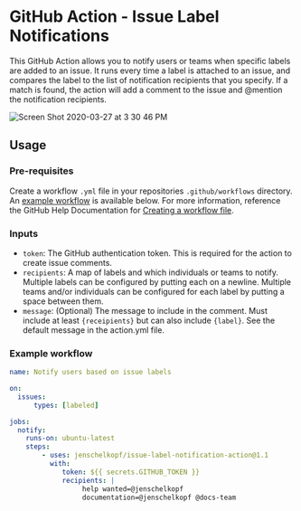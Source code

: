 # GitHub Action - Issue Label Notifications
This GitHub Action allows you to notify users or teams when specific labels are added to an issue. It runs every time a label is attached to an issue, and compares the label to the list of notification recipients that you specify. If a match is found, the action will add a comment to the issue and @mention the notification recipients.

![Screen Shot 2020-03-27 at 3 30 46 PM](https://user-images.githubusercontent.com/1865328/77805832-19b91800-7040-11ea-98c8-5eb880be04f7.png)

## Usage
### Pre-requisites
Create a workflow `.yml` file in your repositories `.github/workflows` directory. An [example workflow](#example-workflow) is available below. For more information, reference the GitHub Help Documentation for [Creating a workflow file](https://help.github.com/en/articles/configuring-a-workflow#creating-a-workflow-file).

### Inputs
- `token`: The GitHub authentication token. This is required for the action to create issue comments.
- `recipients`: A map of labels and which individuals or teams to notify. Multiple labels can be configured by putting each on a newline. Multiple teams and/or individuals can be configured for each label by putting a space between them.
- `message`: (Optional) The message to include in the comment. Must include at least `{receipients}` but can also include `{label}`. See the default message in the action.yml file.

### Example workflow

```yaml
name: Notify users based on issue labels

on:
  issues:
      types: [labeled]

jobs:
  notify:
    runs-on: ubuntu-latest
    steps:
        - uses: jenschelkopf/issue-label-notification-action@1.1
          with:
             token: ${{ secrets.GITHUB_TOKEN }}
             recipients: |
                  help wanted=@jenschelkopf
                  documentation=@jenschelkopf @docs-team

